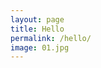 ```yaml
---
layout: page
title: Hello
permalink: /hello/
image: 01.jpg
---
```


<script data-name="BMC-Widget" src="https://cdnjs.buymeacoffee.com/1.0.0/widget.prod.min.js" data-id="zachsthirsty" data-description="Support me on Buy me a coffee!" data-message="Thank you for visiting. You can now buy me a coffee!" data-color="#FF813F" data-position="right" data-x_margin="18" data-y_margin="18"></script>
